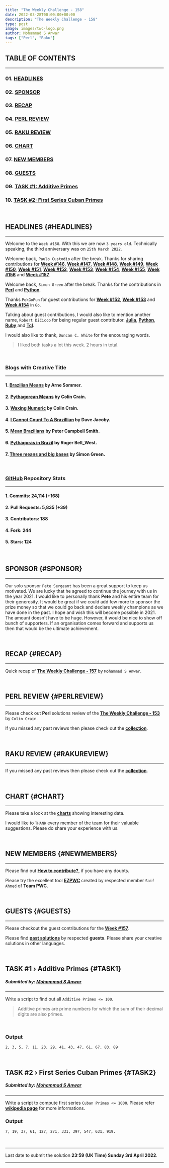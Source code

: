 ```yaml
---
title: "The Weekly Challenge - 158"
date: 2022-03-28T00:00:00+00:00
description: "The Weekly Challenge - 158"
type: post
image: images/twc-logo.png
author: Mohammad S Anwar
tags: ["Perl", "Raku"]
---
```


## TABLE OF CONTENTS
***

### 01. [HEADLINES](#HEADLINES)
### 02. [SPONSOR](#SPONSOR)
### 03. [RECAP](#RECAP)
### 04. [PERL REVIEW](#PERLREVIEW)
### 05. [RAKU REVIEW](#RAKUREVIEW)
### 06. [CHART](#CHART)
### 07. [NEW MEMBERS](#NEWMEMBERS)
### 08. [GUESTS](#GUESTS)
### 09. [TASK #1: Additive Primes](#TASK1)
### 10. [TASK #2: First Series Cuban Primes](#TASK2)
<br>

## HEADLINES {#HEADLINES}
***

Welcome to the `Week #158`. With this we are now `3 years old`. Technically speaking, the third anniversary was on `25th March 2022`.

Welcome back, `Paulo Custodio` after the break. Thanks for sharing contributions for [**Week #146**](https://github.com/manwar/perlweeklychallenge-club/tree/master/challenge-146/paulo-custodio/perl), [**Week #147**](https://github.com/manwar/perlweeklychallenge-club/tree/master/challenge-147/paulo-custodio/perl), [**Week #148**](https://github.com/manwar/perlweeklychallenge-club/tree/master/challenge-148/paulo-custodio/perl), [**Week #149**](https://github.com/manwar/perlweeklychallenge-club/tree/master/challenge-149/paulo-custodio/perl), [**Week #150**](https://github.com/manwar/perlweeklychallenge-club/tree/master/challenge-150/paulo-custodio/perl), [**Week #151**](https://github.com/manwar/perlweeklychallenge-club/tree/master/challenge-151/paulo-custodio/perl), [**Week #152**](https://github.com/manwar/perlweeklychallenge-club/tree/master/challenge-152/paulo-custodio/perl), [**Week #153**](https://github.com/manwar/perlweeklychallenge-club/tree/master/challenge-153/paulo-custodio/perl), [**Week #154**](https://github.com/manwar/perlweeklychallenge-club/tree/master/challenge-154/paulo-custodio/perl), [**Week #155**](https://github.com/manwar/perlweeklychallenge-club/tree/master/challenge-155/paulo-custodio/perl), [**Week #156**](https://github.com/manwar/perlweeklychallenge-club/tree/master/challenge-156/paulo-custodio/perl) and [**Week #157**](https://github.com/manwar/perlweeklychallenge-club/tree/master/challenge-157/paulo-custodio/perl).

Welcome back, `Simon Green` after the break. Thanks for the contributions in [**Perl**](https://github.com/manwar/perlweeklychallenge-club/tree/master/challenge-157/sgreen/perl) and [**Python**](https://github.com/manwar/perlweeklychallenge-club/tree/master/challenge-157/sgreen/python).

Thanks `PokGoPun` for guest contributions for [**Week #152**](https://github.com/manwar/perlweeklychallenge-club/tree/master/challenge-152/pokgopun/go), [**Week #153**](https://github.com/manwar/perlweeklychallenge-club/tree/master/challenge-153/pokgopun/go) and [**Week #154**](https://github.com/manwar/perlweeklychallenge-club/tree/master/challenge-154/pokgopun/go) in `Go`.

Talking about guest contributions, I would also like to mention another name, `Robert DiCicco` for being regular guest contributor. [**Julia**](https://github.com/manwar/perlweeklychallenge-club/tree/master/challenge-157/robert-dicicco/julia), [**Python**](https://github.com/manwar/perlweeklychallenge-club/tree/master/challenge-157/robert-dicicco/python), [**Ruby**](https://github.com/manwar/perlweeklychallenge-club/tree/master/challenge-157/robert-dicicco/ruby) and [**Tcl**](https://github.com/manwar/perlweeklychallenge-club/tree/master/challenge-157/robert-dicicco/tcl).

I would also like to thank, `Duncan C. White` for the encouraging words.

> I liked both tasks a lot this week. 2 hours in total.

<br>

### Blogs with Creative Title
***

#### 1. [Brazilian Means](https://raku-musings.com/brazilian-means.html) by Arne Sommer.
#### 2. [Pythagorean Means](https://colincrain.com/2022/03/26/pythagoras-was-a-meanie) by Colin Crain.
#### 3. [Waxing Numeric](https://colincrain.com/2022/03/27/waxing-numeric) by Colin Crain.
#### 4. [I Cannot Count To A Brazillian](https://jacoby.github.io/2022/03/21/i-cannot-count-to-a-brazillian-weekly-challenge-157.html) by Dave Jacoby.
#### 5. [Mean Brazilians](https://pjcs-pwc.blogspot.com/2022/03/mean-brazilians.html) by Peter Campbell Smith.
#### 6. [Pythagoras in Brazil](https://blog.firedrake.org/archive/2022/03/The_Weekly_Challenge_157__Pythagoras_in_Brazil.html) by Roger Bell_West.
#### 7. [Three means and big bases](https://dev.to/simongreennet/three-means-and-big-bases-3o2f) by Simon Green.

<br>

### [GitHub](https://github.com/manwar/perlweeklychallenge-club) Repository Stats
***

#### 1. Commits: 24,114 (+168)
#### 2. Pull Requests: 5,835 (+39)
#### 3. Contributors: 188
#### 4. Fork: 244
#### 5. Stars: 124

<br>

## SPONSOR {#SPONSOR}
***

Our solo sponsor `Pete Sergeant` has been a great support to keep us motivated. We are lucky that he agreed to continue the journey with us in the year 2021. I would like to personally thank **Pete** and his entire team for their generosity. It would be great if we could add few more to sponsor the prize money so that we could go back and declare weekly champions as we have done in the past. I hope and wish this will become possible in 2021. The amount doesn't have to be huge. However, it would be nice to show off bunch of supporters. If an organisation comes forward and supports us then that would be the ultimate achievement.

<br>

## RECAP {#RECAP}
***

Quick recap of **[The Weekly Challenge - 157](/blog/recap-challenge-157)** by `Mohammad S Anwar`.

<br>

## PERL REVIEW {#PERLREVIEW}
***

Please check out **Perl** solutions review of the **[The Weekly Challenge - 153](/blog/review-challenge-153)** by `Colin Crain`.

If you missed any past reviews then please check out the [**collection**](/p5-reviews).

<br>

## RAKU REVIEW {#RAKUREVIEW}
***

If you missed any past reviews then please check out the [**collection**](/p6-reviews).

<br>

## CHART {#CHART}
***

Please take a look at the [**charts**](/chart) showing interesting data.

I would like to `THANK` every member of the team for their valuable suggestions. Please do share your experience with us.

<br>

## NEW MEMBERS {#NEWMEMBERS}
***

Please find out [**How to contribute?**](/blog/how-to-contribute), if you have any doubts.

Please try the excellent tool [**EZPWC**](https://github.com/saiftynet/EZPWC) created by respected member `Saif Ahmed` of **Team PWC**.

<br>

## GUESTS {#GUESTS}
***

Please checkout the guest contributions for the [**Week #157**](/blog/guest-contribution/#157).

Please find [**past solutions**](/blog/guest-contribution) by respected **guests**. Please share your creative solutions in other languages.

<br>

## TASK #1 › Additive Primes {#TASK1}
##### **Submitted by:** [Mohammad S Anwar](http://www.manwar.org/)
***

Write a script to find out all `Additive Primes <= 100`.

> Additive primes are prime numbers for which the sum of their decimal digits are also primes.

<br>

### Output

    2, 3, 5, 7, 11, 23, 29, 41, 43, 47, 61, 67, 83, 89

<br>

## TASK #2 › First Series Cuban Primes {#TASK2}
##### **Submitted by:** [Mohammad S Anwar](http://www.manwar.org/)
***

Write a script to compute first series `Cuban Primes <= 1000`. Please refer [**wikipedia page**](https://en.wikipedia.org/wiki/Cuban_prime) for more informations.

### Output

    7, 19, 37, 61, 127, 271, 331, 397, 547, 631, 919.

<br>

***

Last date to submit the solution **23:59 (UK Time) Sunday 3rd April 2022**.

***
